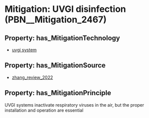 # Mitigation: __UVGI disinfection__ (PBN__Mitigation_2467)

## Property: has_MitigationTechnology

* [uvgi system](../Technology/PBN__Technology_4510)

## Property: has_MitigationSource

* [zhang_review_2022](../Article/PBN__Article_171)

## Property: has_MitigationPrinciple

UVGI systems inactivate respiratory viruses in the air, but the proper installation and operation are essential

